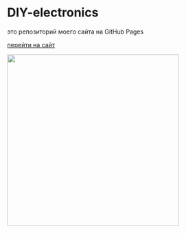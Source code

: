 <h1>DIY-electronics</h1>
<p>это репозиторий моего сайта на GitHub Pages</p>

<a href="https://diy-elecron1cs.github.io/DIY-electronics//index.html">перейти на сайт</a>

<img src="https://diy-elecron1cs.github.io/DIY-electronics/images/logo.png" width="400">